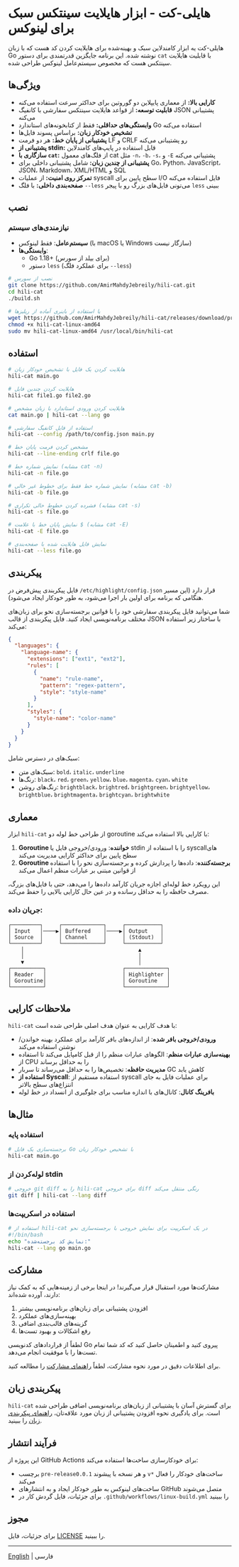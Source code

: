# هایلی-کت - ابزار هایلایت سینتکس سبک برای لینوکس

هایلی-کت یه ابزار کامندلاین سبک و بهینه‌شده برای هایلایت کردن کد هست که با زبان Go نوشته شده. این برنامه جایگزین قدرتمندی برای دستور `cat` با قابلیت هایلایت سینتکس هست که مخصوص سیستم‌عامل لینوکس طراحی شده.

## ویژگی‌ها

- **کارایی بالا:** از معماری پایپلاین دو گوروتین برای حداکثر سرعت استفاده می‌کنه
- **قابلیت توسعه:** از قواعد هایلایت سینتکس سفارشی با کانفیگ JSON پشتیبانی می‌کنه
- **وابستگی‌های حداقلی:** فقط از کتابخونه‌های استاندارد Go استفاده می‌کنه
- **تشخیص خودکار زبان:** براساس پسوند فایل‌ها
- **پشتیبانی از پایان خط:** هر دو فرمت LF و CRLF رو پشتیبانی می‌کنه
- **پشتیبانی از stdin:** قابل استفاده در پایپ‌های کامندلاین
- **سازگاری با `cat`:** از فلگ‌های معمول cat مثل `-n`، `-b`، `-s`، و `-E` پشتیبانی می‌کنه
- **پشتیبانی از چندین زبان:** شامل پشتیبانی داخلی برای Go، Python، JavaScript، JSON، Markdown، XML/HTML و SQL
- **تمرکز روی امنیت:** از عملیات syscall سطح پایین برای I/O فایل استفاده می‌کنه
- **صفحه‌بندی داخلی:** با فلگ `--less` می‌تونی فایل‌های بزرگ رو با پیجر `less` ببینی

## نصب

### نیازمندی‌های سیستم

- **سیستم‌عامل**: فقط لینوکس (با macOS یا Windows سازگار نیست)
- **وابستگی‌ها**: 
  - Go 1.18+ (برای بیلد از سورس)
  - دستور `less` (برای عملکرد فلگ `--less`)

```bash
# نصب از سورس
git clone https://github.com/AmirMahdyJebreily/hili-cat.git
cd hili-cat
./build.sh

# یا استفاده از باینری آماده از ریلیزها
wget https://github.com/AmirMahdyJebreily/hili-cat/releases/download/pre-release0.0.1/hili-cat-linux-amd64
chmod +x hili-cat-linux-amd64
sudo mv hili-cat-linux-amd64 /usr/local/bin/hili-cat
```

## استفاده

```bash
# هایلایت کردن یک فایل با تشخیص خودکار زبان
hili-cat main.go

# هایلایت کردن چندین فایل
hili-cat file1.go file2.go

# هایلایت کردن ورودی استاندارد با زبان مشخص
cat main.go | hili-cat --lang go

# استفاده از فایل کانفیگ سفارشی
hili-cat --config /path/to/config.json main.py

# مشخص کردن فرمت پایان خط
hili-cat --line-ending crlf file.go

# نمایش شماره خط (مشابه cat -n)
hili-cat -n file.go

# نمایش شماره خط فقط برای خطوط غیر خالی (مشابه cat -b)
hili-cat -b file.go

# فشرده کردن خطوط خالی تکراری (مشابه cat -s)
hili-cat -s file.go

# نمایش پایان خط با علامت $ (مشابه cat -E)
hili-cat -E file.go

# نمایش فایل هایلایت شده با صفحه‌بندی
hili-cat --less file.go
```

## پیکربندی

فایل پیکربندی پیش‌فرض در `/etc/highlight/config.json` قرار دارد (این مسیر هنگامی که برنامه برای اولین بار اجرا می‌شود، به طور خودکار ایجاد می‌شود).

شما می‌توانید فایل پیکربندی سفارشی خود را با قوانین برجسته‌سازی نحو برای زبان‌های مختلف برنامه‌نویسی ایجاد کنید. فایل پیکربندی از قالب JSON با ساختار زیر استفاده می‌کند:

```json
{
  "languages": {
    "language-name": {
      "extensions": ["ext1", "ext2"],
      "rules": [
        {
          "name": "rule-name",
          "pattern": "regex-pattern",
          "style": "style-name"
        }
      ],
      "styles": {
        "style-name": "color-name"
      }
    }
  }
}
```

سبک‌های در دسترس شامل:
- سبک‌های متن: `bold`، `italic`، `underline`
- رنگ‌ها: `black`، `red`، `green`، `yellow`، `blue`، `magenta`، `cyan`، `white`
- رنگ‌های روشن: `brightblack`، `brightred`، `brightgreen`، `brightyellow`، `brightblue`، `brightmagenta`، `brightcyan`، `brightwhite`

## معماری

ابزار `hili-cat` از طراحی خط لوله دو goroutine با کارایی بالا استفاده می‌کند:

1. **Goroutine خواننده**: ورودی/خروجی فایل یا stdin را با استفاده از syscall‌های سطح پایین برای حداکثر کارایی مدیریت می‌کند
2. **Goroutine برجسته‌کننده**: داده‌ها را پردازش کرده و برجسته‌سازی نحو را با استفاده از قوانین مبتنی بر عبارات منظم اعمال می‌کند

این رویکرد خط لوله‌ای اجازه جریان کارآمد داده‌ها را می‌دهد، حتی با فایل‌های بزرگ، مصرف حافظه را به حداقل رسانده و در عین حال کارایی بالایی را حفظ می‌کند.

### جریان داده:

```
┌─────────┐     ┌─────────────┐     ┌───────────┐
│ Input   │────▶│ Buffered    │────▶│ Output    │
│ Source  │     │ Channel     │     │ (Stdout)  │
└─────────┘     └─────────────┘     └───────────┘
    │                                    ▲
    │                                    │
    ▼                                    │
┌──────────┐                        ┌─────────────┐
│ Reader   │                        │ Highlighter │
│ Goroutine│                        │ Goroutine   │
└──────────┘                        └─────────────┘
```


## ملاحظات کارایی

`hili-cat` با هدف کارایی به عنوان هدف اصلی طراحی شده است:

- **ورودی/خروجی بافر شده**: از اندازه‌های بافر کارآمد برای عملکرد بهینه خواندن/نوشتن استفاده می‌کند
- **بهینه‌سازی عبارات منظم**: الگوهای عبارات منظم را از قبل کامپایل می‌کند تا استفاده از CPU را به حداقل برساند
- **مدیریت حافظه**: تخصیص‌ها را به حداقل می‌رساند تا سربار GC کاهش یابد
- **استفاده از Syscall**: استفاده مستقیم از syscall برای عملیات فایل به جای انتزاع‌های سطح بالاتر
- **بافرینگ کانال**: کانال‌های با اندازه مناسب برای جلوگیری از انسداد در خط لوله

## مثال‌ها

### استفاده پایه

```bash
# برجسته‌سازی یک فایل Go با تشخیص خودکار زبان
hili-cat main.go
```

### لوله‌کردن از stdin

```bash
# خروجی git diff را به hili-cat برای خروجی diff رنگی منتقل می‌کند
git diff | hili-cat --lang diff
```

### استفاده در اسکریپت‌ها

```bash
# استفاده از hili-cat در یک اسکریپت برای نمایش خروجی با برجسته‌سازی نحو
#!/bin/bash
echo "نمایش کد برجسته‌شده:"
hili-cat --lang go main.go
```

## مشارکت

مشارکت‌ها مورد استقبال قرار می‌گیرند! در اینجا برخی از زمینه‌هایی که به کمک نیاز دارند، آورده شده‌اند:

1. افزودن پشتیبانی برای زبان‌های برنامه‌نویسی بیشتر
2. بهینه‌سازی‌های عملکرد
3. گزینه‌های قالب‌بندی اضافی
4. رفع اشکالات و بهبود تست‌ها

لطفاً از قراردادهای کدنویسی Go پیروی کنید و اطمینان حاصل کنید که کد شما تمام تست‌ها را با موفقیت انجام می‌دهد.

برای اطلاعات دقیق در مورد نحوه مشارکت، لطفاً [راهنمای مشارکت](../en/CONTRIBUTING.md) را مطالعه کنید.

## پیکربندی زبان

`hili-cat` برای گسترش آسان با پشتیبانی از زبان‌های برنامه‌نویسی اضافی طراحی شده است.
برای یادگیری نحوه افزودن پشتیبانی از زبان مورد علاقه‌تان، [راهنمای پیکربندی زبان](../en/CONFIG_GUIDE.md) را ببینید.

## فرآیند انتشار

این پروژه از GitHub Actions برای خودکارسازی ساخت‌ها استفاده می‌کند:
- برچسب `pre-release0.0.1` و هر نسخه با پیشوند `v*` ساخت‌های خودکار را فعال می‌کند
- ساخت‌های لینوکس به طور خودکار ایجاد و به انتشارهای GitHub متصل می‌شوند
- برای جزئیات، فایل گردش کار در `.github/workflows/linux-build.yml` را ببینید

## مجوز

برای جزئیات، فایل [LICENSE](../../LICENSE) را ببینید.

---

[English](README.md) | فارسی
